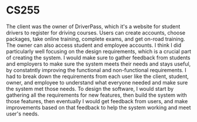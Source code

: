 # CS255
The client was the owner of DriverPass, which it's a website for student drivers to register for driving courses. Users can create accounts, choose packages, take online training, complete exams, and get on-road training. The owner can also access student and employee accounts. I think I did particularly well focusing on the design requirements, which is a crucial part of creating the system. I would make sure to gather feedback from students and employers to make sure the system meets their needs and stays useful, by constatntly improving the functional and non-functional requirements. 
I had to break down the requirements from each user like the client, student, owner, and employee to understand what everyone needed and make sure the system met those needs. To design the software, I would start by gathering all the requirements for new features, then build the system with those features, then eventually I would get feedback from users, and make improvements based on that feedback to help the system working and meet user's needs. 
